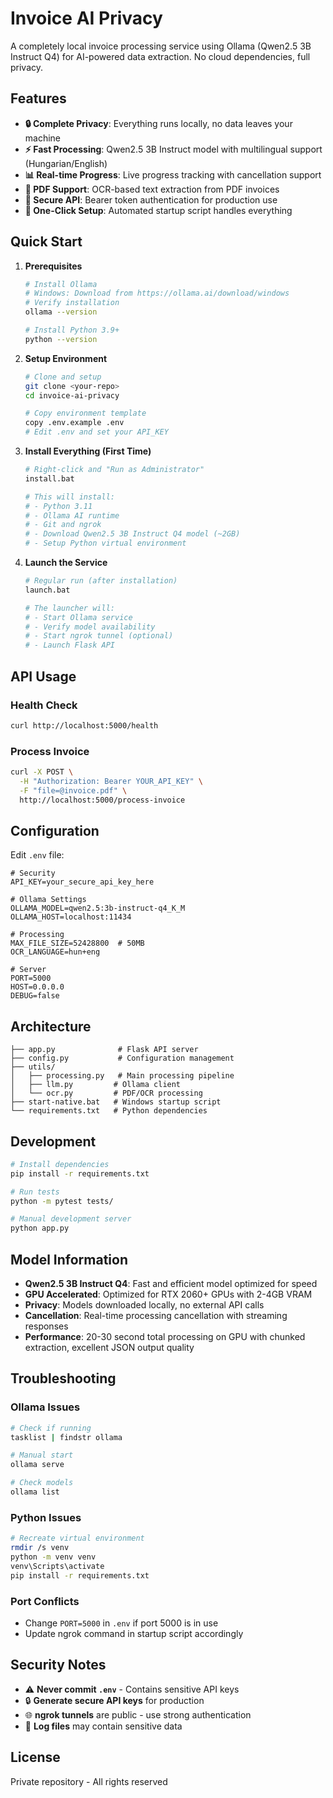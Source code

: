 # Invoice AI Privacy

A completely local invoice processing service using Ollama (Qwen2.5 3B Instruct Q4) for AI-powered data extraction. No cloud dependencies, full privacy.

## Features

- **🔒 Complete Privacy**: Everything runs locally, no data leaves your machine
- **⚡ Fast Processing**: Qwen2.5 3B Instruct model with multilingual support (Hungarian/English)
- **📊 Real-time Progress**: Live progress tracking with cancellation support
- **📄 PDF Support**: OCR-based text extraction from PDF invoices
- **🔑 Secure API**: Bearer token authentication for production use
- **🚀 One-Click Setup**: Automated startup script handles everything

## Quick Start

1. **Prerequisites**
   ```bash
   # Install Ollama
   # Windows: Download from https://ollama.ai/download/windows
   # Verify installation
   ollama --version

   # Install Python 3.9+
   python --version
   ```

2. **Setup Environment**
   ```bash
   # Clone and setup
   git clone <your-repo>
   cd invoice-ai-privacy

   # Copy environment template
   copy .env.example .env
   # Edit .env and set your API_KEY
   ```

3. **Install Everything (First Time)**
   ```bash
   # Right-click and "Run as Administrator"
   install.bat

   # This will install:
   # - Python 3.11
   # - Ollama AI runtime
   # - Git and ngrok
   # - Download Qwen2.5 3B Instruct Q4 model (~2GB)
   # - Setup Python virtual environment
   ```

4. **Launch the Service**
   ```bash
   # Regular run (after installation)
   launch.bat

   # The launcher will:
   # - Start Ollama service
   # - Verify model availability
   # - Start ngrok tunnel (optional)
   # - Launch Flask API
   ```

## API Usage

### Health Check
```bash
curl http://localhost:5000/health
```

### Process Invoice
```bash
curl -X POST \
  -H "Authorization: Bearer YOUR_API_KEY" \
  -F "file=@invoice.pdf" \
  http://localhost:5000/process-invoice
```

## Configuration

Edit `.env` file:

```env
# Security
API_KEY=your_secure_api_key_here

# Ollama Settings
OLLAMA_MODEL=qwen2.5:3b-instruct-q4_K_M
OLLAMA_HOST=localhost:11434

# Processing
MAX_FILE_SIZE=52428800  # 50MB
OCR_LANGUAGE=hun+eng

# Server
PORT=5000
HOST=0.0.0.0
DEBUG=false
```

## Architecture

```
├── app.py              # Flask API server
├── config.py           # Configuration management
├── utils/
│   ├── processing.py   # Main processing pipeline
│   ├── llm.py         # Ollama client
│   └── ocr.py         # PDF/OCR processing
├── start-native.bat   # Windows startup script
└── requirements.txt   # Python dependencies
```

## Development

```bash
# Install dependencies
pip install -r requirements.txt

# Run tests
python -m pytest tests/

# Manual development server
python app.py
```

## Model Information

- **Qwen2.5 3B Instruct Q4**: Fast and efficient model optimized for speed
- **GPU Accelerated**: Optimized for RTX 2060+ GPUs with 2-4GB VRAM
- **Privacy**: Models downloaded locally, no external API calls
- **Cancellation**: Real-time processing cancellation with streaming responses
- **Performance**: 20-30 second total processing on GPU with chunked extraction, excellent JSON output quality

## Troubleshooting

### Ollama Issues
```bash
# Check if running
tasklist | findstr ollama

# Manual start
ollama serve

# Check models
ollama list
```

### Python Issues
```bash
# Recreate virtual environment
rmdir /s venv
python -m venv venv
venv\Scripts\activate
pip install -r requirements.txt
```

### Port Conflicts
- Change `PORT=5000` in `.env` if port 5000 is in use
- Update ngrok command in startup script accordingly

## Security Notes

- ⚠️ **Never commit `.env`** - Contains sensitive API keys
- 🔒 **Generate secure API keys** for production
- 🌐 **ngrok tunnels** are public - use strong authentication
- 📝 **Log files** may contain sensitive data

## License

Private repository - All rights reserved